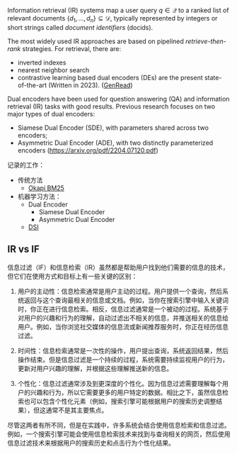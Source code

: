 Information retrieval (IR) systems map a user query $q \in \mathcal{Q}$ to a ranked list of relevant documents $\left\{d_{1}, \ldots, d_{n}\right\} \subseteq \mathcal{D}$, typically represented by integers or short strings called *document identifiers* (docids).

The most widely used IR approaches are based on pipelined *retrieve-then-rank* strategies. 
For retrieval, there are:
- inverted indexes
- nearest neighbor search
- contrastive learning based dual encoders (DEs) are the present state-of-the-art (Written in 2023).
([GenRead](4.%20Artificial%20intelligence/3.%20Applications/Recommender%20system/+Papers/GenRead.md))

Dual encoders have been used for question answering (QA) and information retrieval (IR) tasks with good results. Previous research focuses on two major types of dual encoders:
- Siamese Dual Encoder (SDE), with parameters shared across two encoders;
- Asymmetric Dual Encoder (ADE), with two distinctly parameterized encoders
(https://arxiv.org/pdf/2204.07120.pdf)

记录的工作：
- 传统方法
	- [Okapi BM25](5.%20Information%20science/Information%20retrieval/Okapi%20BM25.md)
- 机器学习方法：
	- Dual Encoder
		- Siamese Dual Encoder
		- Asymmetric Dual Encoder
	- [DSI](4.%20Artificial%20intelligence/3.%20Applications/Recommender%20system/+Papers/DSI.md)



## IR vs IF

信息过滤（IF）和信息检索（IR）虽然都是帮助用户找到他们需要的信息的技术，但它们在使用方式和目标上有一些关键的区别：

1. 用户的主动性：信息检索通常是用户主动的过程。用户提供一个查询，然后系统返回与这个查询最相关的信息或文档。例如，当你在搜索引擎中输入关键词时，你正在进行信息检索。相反，信息过滤通常是一个被动的过程。系统基于对用户的兴趣和行为的理解，自动过滤出不相关的信息，并推送相关的信息给用户。例如，当你浏览社交媒体的信息流或新闻推荐服务时，你正在经历信息过滤。

2. 时间性：信息检索通常是一次性的操作，用户提出查询，系统返回结果，然后操作结束。但是信息过滤是一个持续的过程，系统需要持续监视用户的行为，更新对用户兴趣的理解，并根据这些理解推送新的信息。

3. 个性化：信息过滤通常涉及到更深度的个性化。因为信息过滤需要理解每个用户的兴趣和行为，所以它需要更多的用户特定的数据。相比之下，虽然信息检索也可以包含个性化元素（例如，搜索引擎可能根据用户的搜索历史调整结果），但这通常不是其主要焦点。

尽管这两者有所不同，但是在实践中，许多系统会结合使用信息检索和信息过滤。例如，一个搜索引擎可能会使用信息检索技术来找到与查询相关的网页，然后使用信息过滤技术来根据用户的搜索历史和点击行为个性化结果。










